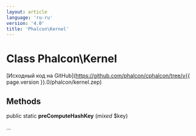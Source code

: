 ```yaml
---
layout: article
language: 'ru-ru'
version: '4.0'
title: 'Phalcon\Kernel'
---
```

# Class **Phalcon\Kernel**

[Исходный код на GitHub](https://github.com/phalcon/cphalcon/tree/v{{ page.version }}.0/phalcon/kernel.zep)

## Methods

public static **preComputeHashKey** (*mixed* $key)

...